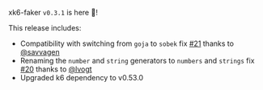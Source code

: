 xk6-faker `v0.3.1` is here 🎉!

This release includes:

- Compatibility with switching from `goja` to `sobek`
  fix [#21](https://github.com/szkiba/xk6-faker/issues/21) thanks to [@savvagen](https://github.com/savvagen)
- Renaming the `number` and `string` generators to `numbers` and `strings`
  fix [#20](https://github.com/szkiba/xk6-faker/issues/20) thanks to [@lvogt](https://github.com/lvogt)
- Upgraded k6 dependency to v0.53.0


